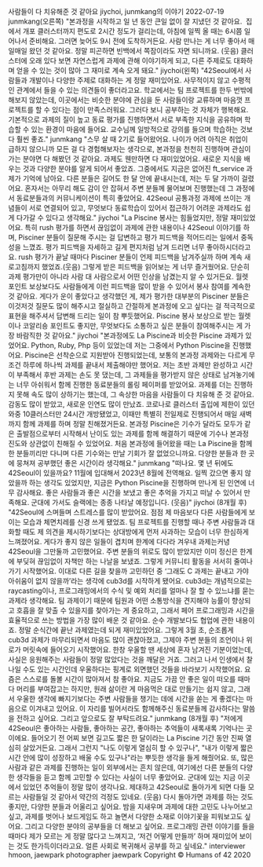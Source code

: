 사람들이 다 치유해준 것 같아요
jiychoi, junmkang의 이야기
2022-07-19
junmkang(오른쪽)
"본과정을 시작하고 일 년 동안 큰일 없이 잘 지냈던 것 같아요.  집에서 개포 클러스터까지 편도로 2시간 정도가 걸리는데, 아침에 일찍 올 때는 6시쯤 일어나서 준비해요. 그러면 늦어도 9시 전에 도착하거든요. 사람 만나는 게 너무 좋아서 매일매일 왔던 것 같아요. 정말 피곤하면 빈백에서 쪽잠이라도 자면 되니까요. (웃음) 클러스터에 오래 있다 보면 자연스럽게 과제에 관해 이야기하게 되고, 다른 주제로도 대화하며 얻을 수 있는 것이 많아 그 재미로 계속 오게 돼요."
jiychoi(왼쪽)
"42Seoul에서 사람들과 개발이나 다양한 주제로 대화하는 게 정말 재미있어요. 사무적이지 않고 수평적인 관계에서 들을 수 있는 의견들이 좋더라고요. 학교에서는 팀 프로젝트를 한두 번밖에 해보지 않았는데, 이곳에서는 비슷한 분야에 관심을 둔 사람들이랑 교류하며 마음껏 프로젝트를 할 수 있다는 점이 만족스러워요. 그러다 보니 공부하는 것 자체가 행복해요. 기본적으로 과제의 질이 높고 동료 평가를 진행하면서 서로 부족한 지식을 공유하며 학습할 수 있는 환경이 마음에 들어요. 교수님께 일방적으로 강의를 들으며 학습하는 것보다 훨씬 좋죠."
junmkang
"스무 살 때 2기로 들어왔어요. 나이가 어려 아직은 취업이 급하지 않으니까 모든 걸 다 경험해보자는 생각으로, 본과정을 천천히 진행하며 관심이 가는 분야면 다 해봤던 것 같아요. 과제도 웬만하면 다 재미있었어요. 새로운 지식을 배우는 것과 다양한 분야를 알게 되어서 좋았죠. 그중에서도 지금은 없어진 ft_service 과제가 기억에 남아요. 다른 분들은 길어도 한 달 안에 끝내시는데, 저는 두 달 가까이 걸렸어요. 혼자서는 아무리 해도 감이 안 잡혀서 주변 분들께 물어보며 진행했는데 그 과정에서 동료분들과의 커뮤니케이션이 특히 좋았어요. 42Seoul 공통과정 과제에 쓰이는 개념들이 서로 연결되어 있고, 무엇보다 동료학습이 있어서 접근하기 어려운 과제라도 쉽게 다가갈 수 있다고 생각해요."
jiychoi
"La Piscine 봉사는 힘들었지만, 정말 재미있었어요. 특히 rush 평가를 하면서 끊임없이 과제에 관한 내용이나 42Seoul 이야기를 하며, Pisciner 분들이 질문해 주시는 걸 답변하고 평가 피드백을 적어드리는 일에서 중독성을 느꼈죠. 평가 피드백을 자세하고 길게 편지처럼 남겨 드리면 너무 좋아하시더라고요. rush 평가가 끝날 때마다 Pisciner 분들이 언제 피드백을 남겨주실까 하며 계속 새로고침까지 했었죠.(웃음) 그렇게 받은 피드백을 읽어보는 게 너무 즐거웠어요. 단순히 과제 평가만이 아니라 사람 대 사람으로서 어떤 인상을 남겼는지 알 수 있거든요. 월렛 포인트 보상보다도 사람들에게 이런 피드백을 많이 받을 수 있어서 봉사 참여를 계속한 것 같아요. 게다가 운이 좋았다고 생각했던 게, 제가 평가한 대부분의 Pisciner 분들은 이것저것 질문도 많이 해주시고 절실하고 간절하게 본과정에 오고 싶다는 걸 적극적으로 표현을 해주셔서 답변해 드리는 일이 참 뿌듯했어요. Piscine 봉사 보상으로 받는 월렛이나 코알리숑 포인트도 좋지만, 무엇보다도 소통하고 싶은 분들이 참여해주시는 게 가장 바람직한 것 같아요."
jiychoi
"본과정에도 La Piscine과 비슷한 Piscine 과제가 있었어요. Python, Ruby, Php 등이 있었는데 저는 그중에서 Python Piscine을 진행했어요. Piscine은 선착순으로 지원받아 진행되었는데, 보통의 본과정 과제와는 다르게 무조건 하루에 하나씩 과제를 끝내서 제출해야만 했어요. 저는 초반 과제만 완성하고 시간이 부족해서 후반 과제는 손도 못 댔는데, 그 과제들을 평가받지 않은 상태로 남겨놓기에는 너무 아쉬워서 함께 진행한 동료분들의 롤링 페이퍼를 받았어요. 과제를 더는 진행하지 못해 속도 많이 상하기는 했는데, 그 속상한 마음을 사람들이 다 치유해 준 것 같아요. 감동도 많이 받았고, 새로운 인연도 많이 만났죠. 코로나로 클러스터 출입에 제한이 있던 와중 10클러스터만 24시간 개방됐었고, 이때만 특별히 전일제로 진행되어서 매일 새벽까지 함께 과제를 하며 정말 친해졌거든요. 본과정 Piscine은 기수가 달라도 모두가 같은 출발점으로부터 시작해서 난이도 있는 과제를 함께 해결하기 때문에 기수나 본과정 진도와 상관없이 친해질 수 있었어요. 처음 본과정에 들어왔을 때는 La Piscine을 함께 한 분들끼리만 다니며 다른 기수와는 만날 기회가 잘 없었으니까요. 다양한 분들과 한 곳에 뭉쳐져 공부했던 좋은 시간이라 생각해요."
junmkang
"떠나요. 몇 년 뒤에도 42Seoul이 있을까요? 11월에 입대해서 2023년 8월에 전역해요. 일찍 갔으면 좋지 않았을까 하는 생각도 있었지만, 지금은 Python Piscine을 진행하며 만나게 된 인연에 너무 감사해요. 좋은 사람들과 좋은 시간을 보냈고 좋은 추억을 가지고 떠날 수 있어서 만족해요. 군대에 가서도 슬랙에는 종종 나타날 예정입니다. (웃음)"
jiychoi (8개월 후)
"42Seoul에 스며들며 스트레스를 많이 받았어요. 점점 제 마음보다 다른 사람들에게 보이는 모습과 체면치레를 신경 쓰게 됐었죠. 팀 프로젝트를 진행할 때나 주변 사람들과 대화할 때도 제 의견을 제시하기보다는 상대방에게 먼저 사과하는 모습이 너무 한심하게 느껴졌어요. 게다가 좋지 않은 일들이 겹치며 한계에 다다라 겨우내 과제는커녕 42Seoul을 그만둘까 고민했어요. 주변 분들의 위로도 많이 받았지만 이미 정신은 한계에 부딪혀 끊임없이 자책만 하는 나날을 보냈죠. 그렇게 커뮤니티 활동을 서서히 줄여나가기 시작했어요. 이대로 다른 길을 찾을까 고민하던 중 ‘그래도 C 과제는 끝내고 가야 아쉬움이 없지 않을까’라는 생각에 cub3d를 시작하게 됐어요. cub3d는 개념적으로는 raycasting이나, 프로그래밍에서의 수식 및 예외 처리를 얼마나 잘 할 수 있느냐를 묻는 과제라 생각해요. 팀 과제이기 때문에 팀원과 어떤 소통방식을 견지해야 능률이 향상되고 호흡을 잘 맞출 수 있을지를 찾아가는 게 중요하고, 그래서 페어 프로그래밍과 시간을 효율적으로 쓰는 방법을 가장 많이 배운 것 같아요. 순수 개발보다도 협업에 관한 내용이죠. 정말 순식간에 끝난 과제였는데 되게 재미있었어요. 그렇게 3월 초, 순조롭게 cub3d 과제가 마무리되면서 마음도 많이 괜찮아졌고, 그제야 주변 분들의 조언이나 위로가 머릿속에 들어오기 시작했어요. 한창 우울할 땐 세상에 혼자 남겨진 기분이었는데, 사실은 응원해주는 사람들이 정말 많았다는 것을 깨달은 거죠. 그러고 나서 인생에서 찰나일 수도 있는 시간인데 우울하다는 핑계로 외면했던 것들을 바라보기 시작했어요. 요즘은 스스로를 돌볼 시간이 많아져서 참 좋아요. 지금도 가끔 안 좋은 일이 떠오를 때마다 머리를 부여잡고는 하지만, 원래 삶이란 게 마음먹은 대로 만들기는 쉽지 않고, 그래서 우울한 생각에 빠지기보다는 주변 사람들을 챙기는 데에 시간을 쏟는 게 좋겠다는 마음으로 이겨내고 있어요. 이 자리를 빌어서라도 함께해주신 동료분들께 감사하다는 말씀을 전하고 싶어요. 그리고 앞으로도 잘 부탁드려요."
junmkang (8개월 후)
"저에게 42Seoul은 좋아하는 사람들, 좋아하는 공간, 좋아하는 추억들이 새록새록 기억나는 곳이에요. 들어오기 전 어찌 보면 길고도 짧은 한 달이라는 La Piscine 기간 동안 진짜 열심히 살았거든요. 그래서 그런지 "나도 이렇게 열심히 할 수 있구나", "내가 이렇게 짧은 시간 안에 많이 성장하고 배울 수도 있구나"라는 뿌듯한 생각을 들게 해줬어요. 또, 많은 사람과 같은 과제를 진행하는 일이 외부에서는 흔치 않은데, 여기에선 다른 분들의 다양한 생각들을 듣고 함께 고민할 수 있다는 사실이 너무 좋았어요. 군대에 있는 지금 이곳에서 있었던 추억들이 정말 많이 생각나요. 제대하고 42Seoul로 돌아가게 되면 다들 모르는 사람들일 것 같아서 약간의 걱정도 있네요. (웃음) 다시 돌아가면 과제를 하는 것도 좋지만, 다양한 분들과 어울리고 싶어요. 밤을 지새우며 과제에 대한 고민도 나누어보고 싶고, 과제를 벗어나 보드게임도 하고 놀면서 다양한 소재로 이야기꽃을 피워보고도 싶어요. 그리고 다양한 분야의 공부들을 더 해보고 싶어요. 프로그래밍 관련 이야기를 들을 때마다 제가 모르는 게 정말 많다고 느껴지고, ‘저건 어떻게 만들까’ 하며 재미있어 보이는 것도 한가득이더라고요. 얼른 사회로 복귀해서 공부를 하고 싶네요."
interviewer hmoon, jaewpark
photographer jaewpark
Copyright © Humans of 42 2020
